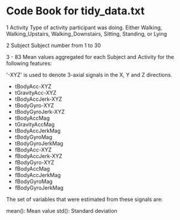Code Book for tidy_data.txt
===========================
1 Activity  Type of activity participant was doing.  Either Walking, Walking_Upstairs, Walking_Downstairs, Sitting, Standing, or Lying

2 Subject   Subject number from 1 to 30

3 - 83      Mean values aggregated for each Subject and Activity for the following features:

'-XYZ' is used to denote 3-axial signals in the X, Y and Z directions.

* tBodyAcc-XYZ
* tGravityAcc-XYZ
* tBodyAccJerk-XYZ
* tBodyGyro-XYZ
* tBodyGyroJerk-XYZ
* tBodyAccMag
* tGravityAccMag
* tBodyAccJerkMag
* tBodyGyroMag
* tBodyGyroJerkMag
* fBodyAcc-XYZ
* fBodyAccJerk-XYZ
* fBodyGyro-XYZ
* fBodyAccMag
* fBodyAccJerkMag
* fBodyGyroMag
* fBodyGyroJerkMag

The set of variables that were estimated from these signals are:

mean(): Mean value
std(): Standard deviation

